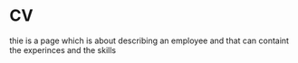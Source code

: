 # CV
thie is a page which is about describing an employee and that can containt the experinces and the skills

